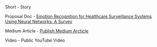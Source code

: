 Short - Story

Proposal Doc - [Emotion Recognition for Healthcare Surveillance Systems Using Neural Networks: A Survey](https://arxiv.org/pdf/2107.05989.pdf)

Medium Article - [Publish Medium Arcticle](https://jocelyn-baduria.medium.com/emotion-recognition-for-healthcare-surveillance-systems-using-a-neural-network-a-survey-6fb99cfa1366?source=friends_link&sk=159521bc6daa9be81e04f1d54f1025c9)

Video - Public YouTube Video
